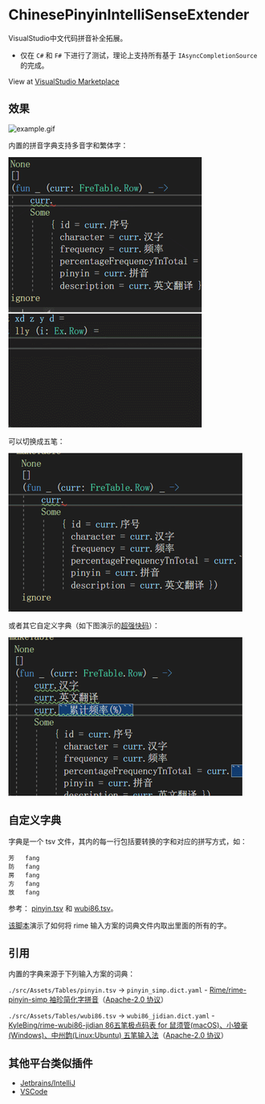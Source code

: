 # ChinesePinyinIntelliSenseExtender

VisualStudio中文代码拼音补全拓展。

- 仅在 `C#` 和 `F#` 下进行了测试，理论上支持所有基于 `IAsyncCompletionSource` 的完成。

View at [VisualStudio Marketplace](https://marketplace.visualstudio.com/items?itemName=stratos.ChinesePinyinIntelliSenseExtender)

## 效果

![example.gif](./assets/example.gif)

内置的拼音字典支持多音字和繁体字：

![多音字](./assets/duoyinzi.gif)
![繁体字](./assets/fantizi.gif)

可以切换成五笔：

![五笔](./assets/wubi.gif)

或者其它自定义字典（如下图演示的[超强快码](https://github.com/whjiang/cqeb)）：

![自定义字典](./assets/custom_dict.gif)

## 自定义字典

字典是一个 tsv 文件，其内的每一行包括要转换的字和对应的拼写方式，如：

``` tsv
芳	fang
防	fang
房	fang
方	fang
放	fang
```

参考： [pinyin.tsv](./src/Assets/Tables/pinyin.tsv) 和 [wubi86.tsv](./src/Assets/Tables/wubi86.tsv)。

[该脚本](./script/make_word_table_from_rime_dict.fsx)演示了如何将 rime 输入方案的词典文件内取出里面的所有的字。

## 引用

内置的字典来源于下列输入方案的词典：

`./src/Assets/Tables/pinyin.tsv` -> `pinyin_simp.dict.yaml` - [Rime/rime-pinyin-simp 袖珍简化字拼音](https://github.com/rime/rime-pinyin-simp)（[Apache-2.0 协议](https://github.com/rime/rime-pinyin-simp/blob/master/LICENSE)）

`./src/Assets/Tables/wubi86.tsv` -> `wubi86_jidian.dict.yaml` - [KyleBing/rime-wubi86-jidian 86五笔极点码表 for 鼠须管(macOS)、小狼毫(Windows)、中州韵(Linux:Ubuntu) 五笔输入法](https://github.com/KyleBing/rime-wubi86-jidian)（[Apache-2.0 协议](https://github.com/KyleBing/rime-wubi86-jidian/blob/master/LICENSE)）

## 其他平台类似插件

* [Jetbrains/IntelliJ](https://github.com/tuchg/ChinesePinyin-CodeCompletionHelper)
* [VSCode](https://gitee.com/Program-in-Chinese/vscode_Chinese_Input_Assistant)

